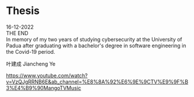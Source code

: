 # Thesis
16-12-2022<br />
THE END <br />
In memory of my two years of studying cybersecurity at the University of Padua after graduating with a bachelor's degree in software engineering in the Covid-19 period.





叶建成 Jiancheng Ye

https://www.youtube.com/watch?v=VzQJgRRNB6E&ab_channel=%E8%8A%92%E6%9E%9CTV%E9%9F%B3%E4%B9%90MangoTVMusic
